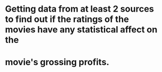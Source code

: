 # Getting data from at least 2 sources to find out if the ratings of the movies have any statistical affect on the 
# movie's grossing profits. 
